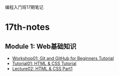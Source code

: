 编程入门班17期笔记
# 17th-notes

## Module 1: Web基础知识

- [Workshop01: Git and GitHub for Beginners Tutorial](./Git/Git_and_GitHub_for_Beginners_Tutoria.md)
- [Tutorial01: HTML & CSS Tutorial](./HTML&CSS/HTML&CSS_Tutorial.md)
- [Lecture02: HTML & CSS Part1](./HTML&CSS/HTML&CSS_Part1.md)
